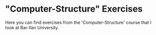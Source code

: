 # "Computer-Structure" Exercises 
Here you can find exercises from the 'Computer-Structure' course that I took at Bar-Ilan University. 

